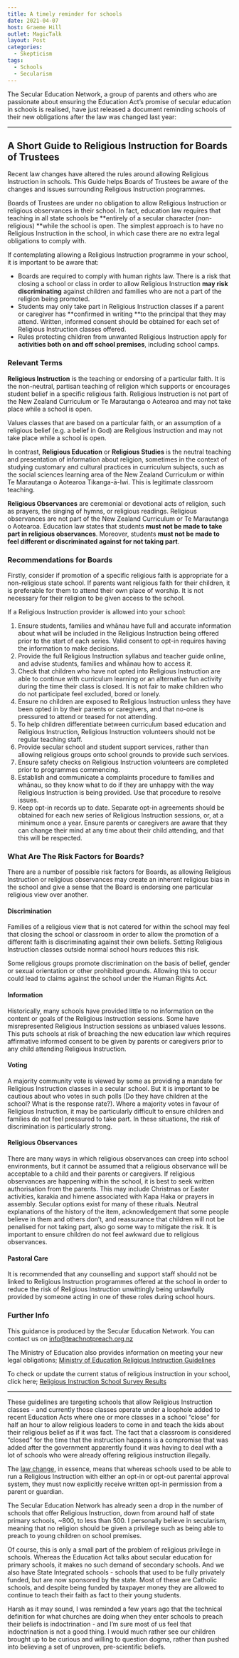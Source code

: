 ```yaml
---
title: A timely reminder for schools
date: 2021-04-07
host: Graeme Hill
outlet: MagicTalk
layout: Post
categories:
  - Skepticism
tags:
  - Schools
  - Secularism
---
```


The Secular Education Network, a group of parents and others who are passionate about ensuring the Education Act’s promise of secular education in schools is realised, have just released a document reminding schools of their new obligations after the law was changed last year:

<!-- more -->

---

## A Short Guide to Religious Instruction for Boards of Trustees

Recent law changes have altered the rules around allowing Religious Instruction in schools. This Guide helps Boards of Trustees be aware of the changes and issues surrounding Religious Instruction programmes.

Boards of Trustees are under no obligation to allow Religious Instruction or religious observances in their school. In fact, education law requires that teaching in all state schools be **entirely of a secular character (non-religious) **while the school is open. The simplest approach is to have no Religious Instruction in the school, in which case there are no extra legal obligations to comply with.

If contemplating allowing a Religious Instruction programme in your school, it is important to be aware that:

* Boards are required to comply with human rights law. There is a risk that closing a school or class in order to allow Religious Instruction **may risk discriminating** against children and families who are not a part of the religion being promoted.
* Students may only take part in Religious Instruction classes if a parent or caregiver has **confirmed in writing **to the principal that they may attend. Written, informed consent should be obtained for each set of Religious Instruction classes offered.
* Rules protecting children from unwanted Religious Instruction apply for **activities both on and off school premises**, including school camps.

### Relevant Terms

**Religious Instruction** is the teaching or endorsing of a particular faith. It is the non-neutral, partisan teaching of religion which supports or encourages student belief in a specific religious faith. Religious Instruction is not part of the New Zealand Curriculum or Te Marautanga o Aotearoa and may not take place while a school is open.

Values classes that are based on a particular faith, or an assumption of a religious belief (e.g. a belief in God) are Religious Instruction and may not take place while a school is open.

In contrast, **Religious Education** or **Religious Studies** is the neutral teaching and presentation of information about religion, sometimes in the context of studying customary and cultural practices in curriculum subjects, such as the social sciences learning area of the New Zealand Curriculum or within Te Marautanga o Aotearoa Tikanga-ā-Iwi. This is legitimate classroom teaching.

**Religious Observances** are ceremonial or devotional acts of religion, such as prayers, the singing of hymns, or religious readings. Religious observances are not part of the New Zealand Curriculum or Te Marautanga o Aotearoa. Education law states that students **must not be made to take part in religious observances**. Moreover, students **must not be made to feel different or discriminated against for not taking part**.

### Recommendations for Boards

Firstly, consider if promotion of a specific religious faith is appropriate for a non-religious state school. If parents want religious faith for their children, it is preferable for them to attend their own place of worship. It is not necessary for their religion to be given access to the school.

If a Religious Instruction provider is allowed into your school:

1. Ensure students, families and whānau have full and accurate information about what will be included in the Religious Instruction being offered prior to the start of each series. Valid consent to opt-in requires having the information to make decisions.
2. Provide the full Religious Instruction syllabus and teacher guide online, and advise students, families and whānau how to access it.
3. Check that children who have not opted into Religious Instruction are able to continue with curriculum learning or an alternative fun activity during the time their class is closed. It is not fair to make children who do not participate feel excluded, bored or lonely.
4. Ensure no children are exposed to Religious Instruction unless they have been opted in by their parents or caregivers, and that no-one is pressured to attend or teased for not attending.
5. To help children differentiate between curriculum based education and Religious Instruction, Religious Instruction volunteers should not be regular teaching staff.
6. Provide secular school and student support services, rather than allowing religious groups onto school grounds to provide such services.
7. Ensure safety checks on Religious Instruction volunteers are completed prior to programmes commencing.
8. Establish and communicate a complaints procedure to families and whānau, so they know what to do if they are unhappy with the way Religious Instruction is being provided. Use that procedure to resolve issues.
9. Keep opt-in records up to date. Separate opt-in agreements should be obtained for each new series of Religious Instruction sessions, or, at a minimum once a year. Ensure parents or caregivers are aware that they can change their mind at any time about their child attending, and that this will be respected.

### What Are The Risk Factors for Boards?

There are a number of possible risk factors for Boards, as allowing Religious Instruction or religious observances may create an inherent religious bias in the school and give a sense that the Board is endorsing one particular religious view over another.

#### Discrimination

Families of a religious view that is not catered for within the school may feel that closing the school or classroom in order to allow the promotion of a different faith is discriminating against their own beliefs. Setting Religious Instruction classes outside normal school hours reduces this risk.

Some religious groups promote discrimination on the basis of belief, gender or sexual orientation or other prohibited grounds. Allowing this to occur could lead to claims against the school under the Human Rights Act.

#### Information

Historically, many schools have provided little to no information on the content or goals of the Religious Instruction sessions. Some have misrepresented Religious Instruction sessions as unbiased values lessons. This puts schools at risk of breaching the new education law which requires affirmative informed consent to be given by parents or caregivers prior to any child attending Religious Instruction.

#### Voting

A majority community vote is viewed by some as providing a mandate for Religious Instruction classes in a secular school. But it is important to be cautious about who votes in such polls (Do they have children at the school? What is the response rate?). Where a majority votes in favour of Religious Instruction, it may be particularly difficult to ensure children and families do not feel pressured to take part. In these situations, the risk of discrimination is particularly strong.

#### Religious Observances

There are many ways in which religious observances can creep into school environments, but it cannot be assumed that a religious observance will be acceptable to a child and their parents or caregivers. If religious observances are happening within the school, it is best to seek written authorisation from the parents. This may include Christmas or Easter activities, karakia and himene associated with Kapa Haka or prayers in assembly. Secular options exist for many of these rituals. Neutral explanations of the history of the item, acknowledgement that some people believe in them and others don’t, and reassurance that children will not be penalised for not taking part, also go some way to mitigate the risk. It is important to ensure children do not feel awkward due to religious observances.

#### Pastoral Care

It is recommended that any counselling and support staff should not be linked to Religious Instruction programmes offered at the school in order to reduce the risk of Religious Instruction unwittingly being unlawfully provided by someone acting in one of these roles during school hours.

### Further Info

This guidance is produced by the Secular Education Network. You can contact us on [info@teachnotpreach.org.nz](mailto:info@teachnotpreach.org.nz)

The Ministry of Education also provides information on meeting your new legal obligations; [Ministry of Education Religious Instruction Guidelines](https://www.education.govt.nz/school/boards-information/religious-instruction-guidelines/)

To check or update the current status of religious instruction in your school, click here; [Religious Instruction School Survey Results](https://teachnotpreach.org.nz/nz-schools/)

---

These guidelines are targeting schools that allow Religious Instruction classes - and currently those classes operate under a loophole added to recent Education Acts where one or more classes in a school “close” for half an hour to allow religious leaders to come in and teach the kids about their religious belief as if it was fact. The fact that a classroom is considered “closed” for the time that the instruction happens is a compromise that was added after the government apparently found it was having to deal with a lot of schools who were already offering religious instruction illegally.

The [law change](https://www.education.govt.nz/school/boards-information/religious-instruction-guidelines/), in essence, means that whereas schools used to be able to run a Religious Instruction with either an opt-in or opt-out parental approval system, they must now explicitly receive written opt-in permission from a parent or guardian.

The Secular Education Network has already seen a drop in the number of schools that offer Religious Instruction, down from around half of state primary schools, ~800, to less than 500. I personally believe in secularism, meaning that no religion should be given a privilege such as being able to preach to young children on school premises.

Of course, this is only a small part of the problem of religious privilege in schools. Whereas the Education Act talks about secular education for primary schools, it makes no such demand of secondary schools. And we also have State Integrated schools - schools that used to be fully privately funded, but are now sponsored by the state. Most of these are Catholic schools, and despite being funded by taxpayer money they are allowed to continue to teach their faith as fact to their young students.

Harsh as it may sound, I was reminded a few years ago that the technical definition for what churches are doing when they enter schools to preach their beliefs is indoctrination - and I’m sure most of us feel that indoctrination is not a good thing. I would much rather see our children brought up to be curious and willing to question dogma, rather than pushed into believing a set of unproven, pre-scientific beliefs.

